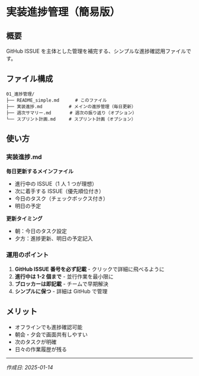 # 実装進捗管理（簡易版）

## 概要

GitHub ISSUE を主体とした管理を補完する、シンプルな進捗確認用ファイルです。

## ファイル構成

```
01_進捗管理/
├── README_simple.md      # このファイル
├── 実装進捗.md          # メインの進捗管理（毎日更新）
├── 週次サマリー.md       # 週次の振り返り（オプション）
└── スプリント計画.md     # スプリント計画（オプション）
```

## 使い方

### 実装進捗.md

**毎日更新するメインファイル**

- 進行中の ISSUE（1 人 1 つが理想）
- 次に着手する ISSUE（優先順位付き）
- 今日のタスク（チェックボックス付き）
- 明日の予定

**更新タイミング**

- 朝：今日のタスク設定
- 夕方：進捗更新、明日の予定記入

### 運用のポイント

1. **GitHub ISSUE 番号を必ず記載** - クリックで詳細に飛べるように
2. **進行中は 1-2 個まで** - 並行作業を最小限に
3. **ブロッカーは即記載** - チームで早期解決
4. **シンプルに保つ** - 詳細は GitHub で管理

## メリット

- オフラインでも進捗確認可能
- 朝会・夕会で画面共有しやすい
- 次のタスクが明確
- 日々の作業履歴が残る

---

_作成日: 2025-01-14_
